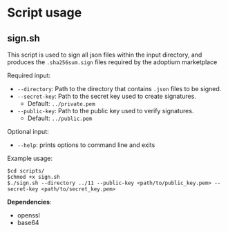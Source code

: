 # Script usage

## sign.sh
This script is used to sign all json files within the input directory,
and produces the `.sha256sum.sign` files required by the adoptium marketplace

Required input:
- `--directory`: Path to the directory that contains `.json` files to be signed.
- `--secret-key`: Path to the secret key used to create signatures.
    - Default: `../private.pem`
- `--public-key`: Path to the public key used to verify signatures.
    - Default: `../public.pem`

Optional input:
- `--help`: prints options to command line and exits

Example usage:

```
$cd scripts/
$chmod +x sign.sh
$./sign.sh --directory ../11 --public-key <path/to/public_key.pem> --secret-key <path/to/secret_key.pem>
```

**Dependencies**:
- openssl
- base64